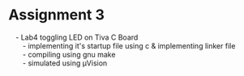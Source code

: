 # Assignment 3

&emsp;- Lab4 toggling LED on Tiva C Board<br />
&emsp;&emsp;- implementing it's startup file using c & implementing linker file<br />
&emsp;&emsp;- compiling using gnu make<br />
&emsp;&emsp;- simulated using µVision<br />